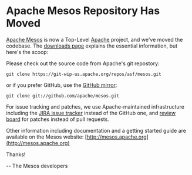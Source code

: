# Apache Mesos Repository Has Moved

[Apache Mesos](http://mesos.apache.org) is now a Top-Level [Apache](http://www.apache.org) project, and we've moved the codebase. The [downloads page](http://mesos.apache.org/downloads) explains the essential information, but here's the scoop:

Please check out the source code from Apache's git repostory:

    git clone https://git-wip-us.apache.org/repos/asf/mesos.git

or if you prefer GitHub, use the [GitHub mirror](https://github.com/apache/mesos):

    git clone git://github.com/apache/mesos.git

For issue tracking and patches, we use Apache-maintained infrastructure including the [JIRA issue tracker](https://issues.apache.org/jira/browse/MESOS) instead of the GitHub one, and [review board](http://reviews.apache.org) for patches instead of pull requests.

Other information including documentation and a getting started guide are available on the Mesos website: [http://mesos.apache.org](http://mesos.apache.org)

Thanks!

-- The Mesos developers
